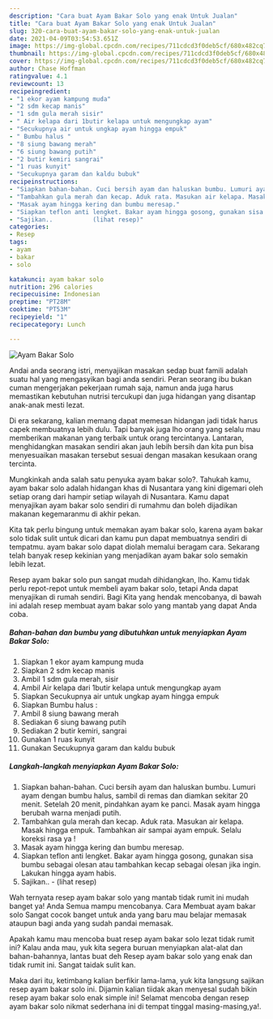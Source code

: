 ```yaml
---
description: "Cara buat Ayam Bakar Solo yang enak Untuk Jualan"
title: "Cara buat Ayam Bakar Solo yang enak Untuk Jualan"
slug: 320-cara-buat-ayam-bakar-solo-yang-enak-untuk-jualan
date: 2021-04-09T03:54:53.651Z
image: https://img-global.cpcdn.com/recipes/711cdcd3f0deb5cf/680x482cq70/ayam-bakar-solo-foto-resep-utama.jpg
thumbnail: https://img-global.cpcdn.com/recipes/711cdcd3f0deb5cf/680x482cq70/ayam-bakar-solo-foto-resep-utama.jpg
cover: https://img-global.cpcdn.com/recipes/711cdcd3f0deb5cf/680x482cq70/ayam-bakar-solo-foto-resep-utama.jpg
author: Chase Hoffman
ratingvalue: 4.1
reviewcount: 13
recipeingredient:
- "1 ekor ayam kampung muda"
- "2 sdm kecap manis"
- "1 sdm gula merah sisir"
- " Air kelapa dari 1butir kelapa untuk mengungkap ayam"
- "Secukupnya air untuk ungkap ayam hingga empuk"
- " Bumbu halus "
- "8 siung bawang merah"
- "6 siung bawang putih"
- "2 butir kemiri sangrai"
- "1 ruas kunyit"
- "Secukupnya garam dan kaldu bubuk"
recipeinstructions:
- "Siapkan bahan-bahan. Cuci bersih ayam dan haluskan bumbu. Lumuri ayam dengan bumbu halus, sambil di remas dan diamkan sekitar 20 menit. Setelah 20 menit, pindahkan ayam ke panci. Masak ayam hingga berubah warna menjadi putih."
- "Tambahkan gula merah dan kecap. Aduk rata. Masukan air kelapa. Masak hingga empuk. Tambahkan air sampai ayam empuk. Selalu koreksi rasa ya !"
- "Masak ayam hingga kering dan bumbu meresap."
- "Siapkan teflon anti lengket. Bakar ayam hingga gosong, gunakan sisa bumbu sebagai olesan atau tambahkan kecap sebagai olesan jika ingin. Lakukan hingga ayam habis."
- "Sajikan..           (lihat resep)"
categories:
- Resep
tags:
- ayam
- bakar
- solo

katakunci: ayam bakar solo 
nutrition: 296 calories
recipecuisine: Indonesian
preptime: "PT28M"
cooktime: "PT53M"
recipeyield: "1"
recipecategory: Lunch

---
```



![Ayam Bakar Solo](https://img-global.cpcdn.com/recipes/711cdcd3f0deb5cf/680x482cq70/ayam-bakar-solo-foto-resep-utama.jpg)

Andai anda seorang istri, menyajikan masakan sedap buat famili adalah suatu hal yang mengasyikan bagi anda sendiri. Peran seorang ibu bukan cuman mengerjakan pekerjaan rumah saja, namun anda juga harus memastikan kebutuhan nutrisi tercukupi dan juga hidangan yang disantap anak-anak mesti lezat.

Di era  sekarang, kalian memang dapat memesan hidangan jadi tidak harus capek membuatnya lebih dulu. Tapi banyak juga lho orang yang selalu mau memberikan makanan yang terbaik untuk orang tercintanya. Lantaran, menghidangkan masakan sendiri akan jauh lebih bersih dan kita pun bisa menyesuaikan masakan tersebut sesuai dengan masakan kesukaan orang tercinta. 



Mungkinkah anda salah satu penyuka ayam bakar solo?. Tahukah kamu, ayam bakar solo adalah hidangan khas di Nusantara yang kini digemari oleh setiap orang dari hampir setiap wilayah di Nusantara. Kamu dapat menyajikan ayam bakar solo sendiri di rumahmu dan boleh dijadikan makanan kegemaranmu di akhir pekan.

Kita tak perlu bingung untuk memakan ayam bakar solo, karena ayam bakar solo tidak sulit untuk dicari dan kamu pun dapat membuatnya sendiri di tempatmu. ayam bakar solo dapat diolah memalui beragam cara. Sekarang telah banyak resep kekinian yang menjadikan ayam bakar solo semakin lebih lezat.

Resep ayam bakar solo pun sangat mudah dihidangkan, lho. Kamu tidak perlu repot-repot untuk membeli ayam bakar solo, tetapi Anda dapat menyajikan di rumah sendiri. Bagi Kita yang hendak mencobanya, di bawah ini adalah resep membuat ayam bakar solo yang mantab yang dapat Anda coba.

<!--inarticleads1-->

##### Bahan-bahan dan bumbu yang dibutuhkan untuk menyiapkan Ayam Bakar Solo:

1. Siapkan 1 ekor ayam kampung muda
1. Siapkan 2 sdm kecap manis
1. Ambil 1 sdm gula merah, sisir
1. Ambil  Air kelapa dari 1butir kelapa untuk mengungkap ayam
1. Siapkan Secukupnya air untuk ungkap ayam hingga empuk
1. Siapkan  Bumbu halus :
1. Ambil 8 siung bawang merah
1. Sediakan 6 siung bawang putih
1. Sediakan 2 butir kemiri, sangrai
1. Gunakan 1 ruas kunyit
1. Gunakan Secukupnya garam dan kaldu bubuk




<!--inarticleads2-->

##### Langkah-langkah menyiapkan Ayam Bakar Solo:

1. Siapkan bahan-bahan. Cuci bersih ayam dan haluskan bumbu. Lumuri ayam dengan bumbu halus, sambil di remas dan diamkan sekitar 20 menit. Setelah 20 menit, pindahkan ayam ke panci. Masak ayam hingga berubah warna menjadi putih.
1. Tambahkan gula merah dan kecap. Aduk rata. Masukan air kelapa. Masak hingga empuk. Tambahkan air sampai ayam empuk. Selalu koreksi rasa ya !
1. Masak ayam hingga kering dan bumbu meresap.
1. Siapkan teflon anti lengket. Bakar ayam hingga gosong, gunakan sisa bumbu sebagai olesan atau tambahkan kecap sebagai olesan jika ingin. Lakukan hingga ayam habis.
1. Sajikan.. -           (lihat resep)




Wah ternyata resep ayam bakar solo yang mantab tidak rumit ini mudah banget ya! Anda Semua mampu mencobanya. Cara Membuat ayam bakar solo Sangat cocok banget untuk anda yang baru mau belajar memasak ataupun bagi anda yang sudah pandai memasak.

Apakah kamu mau mencoba buat resep ayam bakar solo lezat tidak rumit ini? Kalau anda mau, yuk kita segera buruan menyiapkan alat-alat dan bahan-bahannya, lantas buat deh Resep ayam bakar solo yang enak dan tidak rumit ini. Sangat taidak sulit kan. 

Maka dari itu, ketimbang kalian berfikir lama-lama, yuk kita langsung sajikan resep ayam bakar solo ini. Dijamin kalian tiidak akan menyesal sudah bikin resep ayam bakar solo enak simple ini! Selamat mencoba dengan resep ayam bakar solo nikmat sederhana ini di tempat tinggal masing-masing,ya!.

